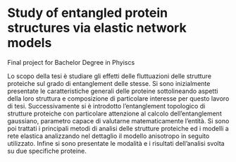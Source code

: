 # Study of entangled protein structures via elastic network models

Final project for Bachelor Degree in Phyiscs

Lo scopo della tesi è studiare gli effetti delle fluttuazioni delle strutture proteiche sul grado di
entanglement delle stesse. Si sono inizialmente presentate le caratteristiche generali delle proteine
sottolineando aspetti della loro struttura e composizione di particolare interesse per questo lavoro di
tesi. Successivamente si è introdotto l’entanglement topologico di strutture proteiche con particolare
attenzione al calcolo dell’entanglement gaussiano, parametro capace di valutarne matematicamente
l’entità. Si sono poi trattati i principali metodi di analisi delle strutture proteiche ed i modelli a
rete elastica analizzando nel dettaglio il modello anisotropo in seguito utilizzato. Infine si sono
presentate le modalità e i risultati dell’analisi svolta su due specifiche proteine.
